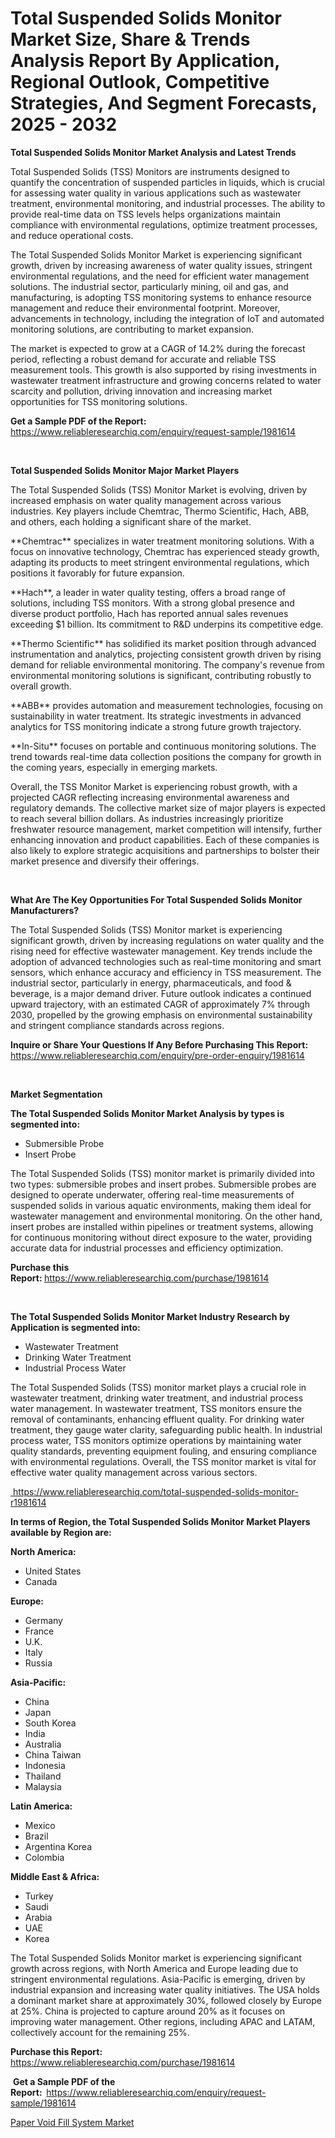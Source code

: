 <p><h1>Total Suspended Solids Monitor Market Size, Share & Trends Analysis Report By Application, Regional Outlook, Competitive Strategies, And Segment Forecasts, 2025 - 2032</h1></p><p><strong>Total Suspended Solids Monitor Market Analysis and Latest Trends</strong></p>
<p><p>Total Suspended Solids (TSS) Monitors are instruments designed to quantify the concentration of suspended particles in liquids, which is crucial for assessing water quality in various applications such as wastewater treatment, environmental monitoring, and industrial processes. The ability to provide real-time data on TSS levels helps organizations maintain compliance with environmental regulations, optimize treatment processes, and reduce operational costs.</p><p>The Total Suspended Solids Monitor Market is experiencing significant growth, driven by increasing awareness of water quality issues, stringent environmental regulations, and the need for efficient water management solutions. The industrial sector, particularly mining, oil and gas, and manufacturing, is adopting TSS monitoring systems to enhance resource management and reduce their environmental footprint. Moreover, advancements in technology, including the integration of IoT and automated monitoring solutions, are contributing to market expansion.</p><p>The market is expected to grow at a CAGR of 14.2% during the forecast period, reflecting a robust demand for accurate and reliable TSS measurement tools. This growth is also supported by rising investments in wastewater treatment infrastructure and growing concerns related to water scarcity and pollution, driving innovation and increasing market opportunities for TSS monitoring solutions.</p></p>
<p><strong>Get a Sample PDF of the Report:&nbsp;</strong> <a href="https://www.reliableresearchiq.com/enquiry/request-sample/1981614?utm_campaign=1834&utm_medium=2&utm_source=Github&utm_content=ia&utm_term=20022025&utm_id=total-suspended-solids-monitor">https://www.reliableresearchiq.com/enquiry/request-sample/1981614</a></p>
<p>&nbsp;</p>
<p><strong>Total Suspended Solids Monitor Major Market Players</strong></p>
<p><p>The Total Suspended Solids (TSS) Monitor Market is evolving, driven by increased emphasis on water quality management across various industries. Key players include Chemtrac, Thermo Scientific, Hach, ABB, and others, each holding a significant share of the market.</p><p>**Chemtrac** specializes in water treatment monitoring solutions. With a focus on innovative technology, Chemtrac has experienced steady growth, adapting its products to meet stringent environmental regulations, which positions it favorably for future expansion.</p><p>**Hach**, a leader in water quality testing, offers a broad range of solutions, including TSS monitors. With a strong global presence and diverse product portfolio, Hach has reported annual sales revenues exceeding $1 billion. Its commitment to R&D underpins its competitive edge.</p><p>**Thermo Scientific** has solidified its market position through advanced instrumentation and analytics, projecting consistent growth driven by rising demand for reliable environmental monitoring. The company's revenue from environmental monitoring solutions is significant, contributing robustly to overall growth.</p><p>**ABB** provides automation and measurement technologies, focusing on sustainability in water treatment. Its strategic investments in advanced analytics for TSS monitoring indicate a strong future growth trajectory.</p><p>**In-Situ** focuses on portable and continuous monitoring solutions. The trend towards real-time data collection positions the company for growth in the coming years, especially in emerging markets.</p><p>Overall, the TSS Monitor Market is experiencing robust growth, with a projected CAGR reflecting increasing environmental awareness and regulatory demands. The collective market size of major players is expected to reach several billion dollars. As industries increasingly prioritize freshwater resource management, market competition will intensify, further enhancing innovation and product capabilities. Each of these companies is also likely to explore strategic acquisitions and partnerships to bolster their market presence and diversify their offerings.</p></p>
<p>&nbsp;</p>
<p><strong>What Are The Key Opportunities For Total Suspended Solids Monitor Manufacturers?</strong></p>
<p><p>The Total Suspended Solids (TSS) Monitor market is experiencing significant growth, driven by increasing regulations on water quality and the rising need for effective wastewater management. Key trends include the adoption of advanced technologies such as real-time monitoring and smart sensors, which enhance accuracy and efficiency in TSS measurement. The industrial sector, particularly in energy, pharmaceuticals, and food & beverage, is a major demand driver. Future outlook indicates a continued upward trajectory, with an estimated CAGR of approximately 7% through 2030, propelled by the growing emphasis on environmental sustainability and stringent compliance standards across regions.</p></p>
<p><strong>Inquire or Share Your Questions If Any Before Purchasing This Report:</strong> <a href="https://www.reliableresearchiq.com/enquiry/pre-order-enquiry/1981614?utm_campaign=1834&utm_medium=2&utm_source=Github&utm_content=ia&utm_term=20022025&utm_id=total-suspended-solids-monitor">https://www.reliableresearchiq.com/enquiry/pre-order-enquiry/1981614</a></p>
<p>&nbsp;</p>
<p><strong>Market Segmentation</strong></p>
<p><strong>The Total Suspended Solids Monitor Market Analysis by types is segmented into:</strong></p>
<p><ul><li>Submersible Probe</li><li>Insert Probe</li></ul></p>
<p><p>The Total Suspended Solids (TSS) monitor market is primarily divided into two types: submersible probes and insert probes. Submersible probes are designed to operate underwater, offering real-time measurements of suspended solids in various aquatic environments, making them ideal for wastewater management and environmental monitoring. On the other hand, insert probes are installed within pipelines or treatment systems, allowing for continuous monitoring without direct exposure to the water, providing accurate data for industrial processes and efficiency optimization.</p></p>
<p><strong>Purchase this Report:&nbsp;</strong><a href="https://www.reliableresearchiq.com/purchase/1981614?utm_campaign=1834&utm_medium=2&utm_source=Github&utm_content=ia&utm_term=20022025&utm_id=total-suspended-solids-monitor">https://www.reliableresearchiq.com/purchase/1981614</a></p>
<p>&nbsp;</p>
<p><strong>The Total Suspended Solids Monitor Market Industry Research by Application is segmented into:</strong></p>
<p><ul><li>Wastewater Treatment</li><li>Drinking Water Treatment</li><li>Industrial Process Water</li></ul></p>
<p><p>The Total Suspended Solids (TSS) monitor market plays a crucial role in wastewater treatment, drinking water treatment, and industrial process water management. In wastewater treatment, TSS monitors ensure the removal of contaminants, enhancing effluent quality. For drinking water treatment, they gauge water clarity, safeguarding public health. In industrial process water, TSS monitors optimize operations by maintaining water quality standards, preventing equipment fouling, and ensuring compliance with environmental regulations. Overall, the TSS monitor market is vital for effective water quality management across various sectors.</p></p>
<p><a href="https://www.reliableresearchiq.com/total-suspended-solids-monitor-r1981614?utm_campaign=1834&utm_medium=2&utm_source=Github&utm_content=ia&utm_term=20022025&utm_id=total-suspended-solids-monitor">&nbsp;https://www.reliableresearchiq.com/total-suspended-solids-monitor-r1981614</a></p>
<p><strong>In terms of Region, the Total Suspended Solids Monitor Market Players available by Region are:</strong></p>
<p>
    <p> <strong> North America: </strong>
        <ul>
            <li>United States</li>
            <li>Canada</li>
        </ul>
        </p> 
    <p> <strong> Europe: </strong>
        <ul>
            <li>Germany</li>
            <li>France</li>
            <li>U.K.</li>
            <li>Italy</li>
            <li>Russia</li>
        </ul>
        </p> 
    <p> <strong> Asia-Pacific: </strong>
        <ul>
            <li>China</li>
            <li>Japan</li>
            <li>South Korea</li>
            <li>India</li>
            <li>Australia</li>
            <li>China Taiwan</li>
            <li>Indonesia</li>
            <li>Thailand</li>
            <li>Malaysia</li>
        </ul>
        </p> 
    <p> <strong> Latin America: </strong>
        <ul>
            <li>Mexico</li>
            <li>Brazil</li>
            <li>Argentina Korea</li>
            <li>Colombia</li>
        </ul>
        </p> 
    <p> <strong> Middle East & Africa: </strong>
        <ul>
            <li>Turkey</li>
            <li>Saudi</li>
            <li>Arabia</li>
            <li>UAE</li>
            <li>Korea</li>
        </ul>
    </p>
    </p>
<p><p>The Total Suspended Solids Monitor market is experiencing significant growth across regions, with North America and Europe leading due to stringent environmental regulations. Asia-Pacific is emerging, driven by industrial expansion and increasing water quality initiatives. The USA holds a dominant market share at approximately 30%, followed closely by Europe at 25%. China is projected to capture around 20% as it focuses on improving water management. Other regions, including APAC and LATAM, collectively account for the remaining 25%.</p></p>
<p><strong>Purchase this Report: </strong><a href="https://www.reliableresearchiq.com/purchase/1981614?utm_campaign=1834&utm_medium=2&utm_source=Github&utm_content=ia&utm_term=20022025&utm_id=total-suspended-solids-monitor">https://www.reliableresearchiq.com/purchase/1981614</a></p>
<p>&nbsp;<strong>Get a Sample PDF of the Report:&nbsp;&nbsp;</strong><a href="https://www.reliableresearchiq.com/enquiry/request-sample/1981614?utm_campaign=1834&utm_medium=2&utm_source=Github&utm_content=ia&utm_term=20022025&utm_id=total-suspended-solids-monitor">https://www.reliableresearchiq.com/enquiry/request-sample/1981614</a></p>
<p><strong></strong></p>
<p><p><a href="https://github.com/irfadac/Market-Research-Report-List-5/blob/main/paper-void-fill-system-market.md?utm_campaign=1834&utm_medium=2&utm_source=Github&utm_content=ia&utm_term=20022025&utm_id=total-suspended-solids-monitor">Paper Void Fill System Market</a></p></p>